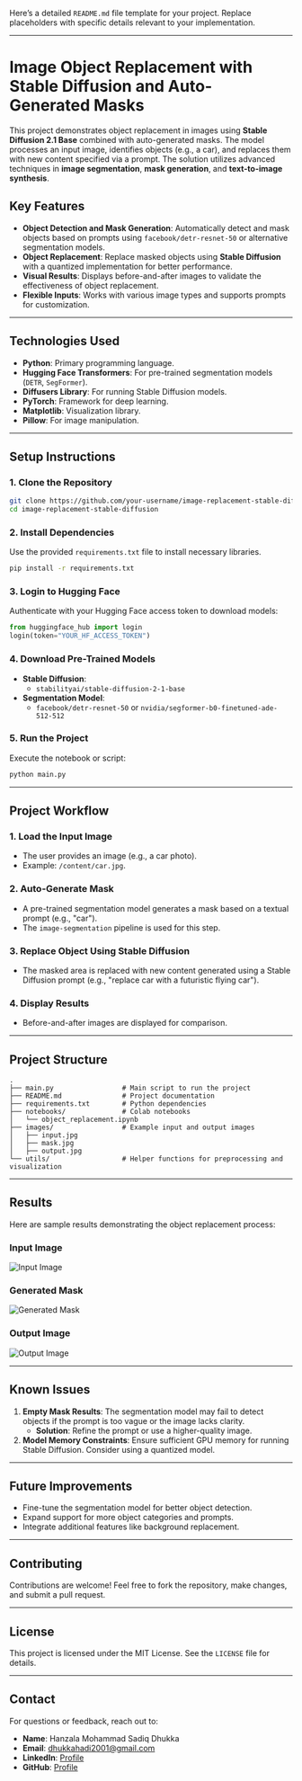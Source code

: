 Here’s a detailed `README.md` file template for your project. Replace placeholders with specific details relevant to your implementation.

---

# **Image Object Replacement with Stable Diffusion and Auto-Generated Masks**

This project demonstrates object replacement in images using **Stable Diffusion 2.1 Base** combined with auto-generated masks. The model processes an input image, identifies objects (e.g., a car), and replaces them with new content specified via a prompt. The solution utilizes advanced techniques in **image segmentation**, **mask generation**, and **text-to-image synthesis**.

## **Key Features**
- **Object Detection and Mask Generation**: Automatically detect and mask objects based on prompts using `facebook/detr-resnet-50` or alternative segmentation models.
- **Object Replacement**: Replace masked objects using **Stable Diffusion** with a quantized implementation for better performance.
- **Visual Results**: Displays before-and-after images to validate the effectiveness of object replacement.
- **Flexible Inputs**: Works with various image types and supports prompts for customization.

---

## **Technologies Used**
- **Python**: Primary programming language.
- **Hugging Face Transformers**: For pre-trained segmentation models (`DETR`, `SegFormer`).
- **Diffusers Library**: For running Stable Diffusion models.
- **PyTorch**: Framework for deep learning.
- **Matplotlib**: Visualization library.
- **Pillow**: For image manipulation.

---

## **Setup Instructions**

### **1. Clone the Repository**
```bash
git clone https://github.com/your-username/image-replacement-stable-diffusion.git
cd image-replacement-stable-diffusion
```

### **2. Install Dependencies**
Use the provided `requirements.txt` file to install necessary libraries.
```bash
pip install -r requirements.txt
```

### **3. Login to Hugging Face**
Authenticate with your Hugging Face access token to download models:
```python
from huggingface_hub import login
login(token="YOUR_HF_ACCESS_TOKEN")
```

### **4. Download Pre-Trained Models**
- **Stable Diffusion**:
  - `stabilityai/stable-diffusion-2-1-base`
- **Segmentation Model**:
  - `facebook/detr-resnet-50` or `nvidia/segformer-b0-finetuned-ade-512-512`

### **5. Run the Project**
Execute the notebook or script:
```bash
python main.py
```

---

## **Project Workflow**

### **1. Load the Input Image**
- The user provides an image (e.g., a car photo).
- Example: `/content/car.jpg`.

### **2. Auto-Generate Mask**
- A pre-trained segmentation model generates a mask based on a textual prompt (e.g., "car").
- The `image-segmentation` pipeline is used for this step.

### **3. Replace Object Using Stable Diffusion**
- The masked area is replaced with new content generated using a Stable Diffusion prompt (e.g., "replace car with a futuristic flying car").

### **4. Display Results**
- Before-and-after images are displayed for comparison.

---

## **Project Structure**
```plaintext
.
├── main.py                 # Main script to run the project
├── README.md               # Project documentation
├── requirements.txt        # Python dependencies
├── notebooks/              # Colab notebooks
│   └── object_replacement.ipynb
├── images/                 # Example input and output images
│   ├── input.jpg
│   ├── mask.jpg
│   ├── output.jpg
└── utils/                  # Helper functions for preprocessing and visualization
```

---

## **Results**
Here are sample results demonstrating the object replacement process:

### **Input Image**
![Input Image](images/input.jpg)

### **Generated Mask**
![Generated Mask](images/mask.jpg)

### **Output Image**
![Output Image](images/output.jpg)

---

## **Known Issues**
1. **Empty Mask Results**: The segmentation model may fail to detect objects if the prompt is too vague or the image lacks clarity.
   - **Solution**: Refine the prompt or use a higher-quality image.
2. **Model Memory Constraints**: Ensure sufficient GPU memory for running Stable Diffusion. Consider using a quantized model.

---

## **Future Improvements**
- Fine-tune the segmentation model for better object detection.
- Expand support for more object categories and prompts.
- Integrate additional features like background replacement.

---

## **Contributing**
Contributions are welcome! Feel free to fork the repository, make changes, and submit a pull request.

---

## **License**
This project is licensed under the MIT License. See the `LICENSE` file for details.

---

## **Contact**
For questions or feedback, reach out to:

- **Name**: Hanzala Mohammad Sadiq Dhukka  
- **Email**: [dhukkahadi2001@gmail.com](mailto:dhukkahadi2001@gmail.com)  
- **LinkedIn**: [Profile](https://www.linkedin.com/in/mohammad-hadi-dhukka-5453611a9/)  
- **GitHub**: [Profile](https://github.com/AbHadi03)  
